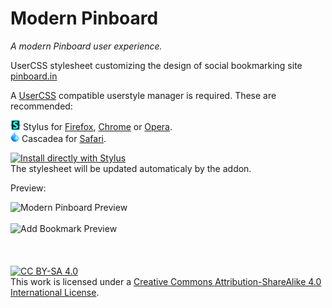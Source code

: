 # Modern Pinboard

*A modern Pinboard user experience.*

UserCSS stylesheet customizing the design of social bookmarking site [pinboard.in](https://pinboard.in)

A [UserCSS](https://github.com/openstyles/stylus/wiki/UserCSS) compatible userstyle manager is required.  These are recommended:

![Stylus](/images/Stylus.png) Stylus for [Firefox](https://addons.mozilla.org/en-US/firefox/addon/styl-us/), [Chrome](https://chrome.google.com/webstore/detail/stylus/clngdbkpkpeebahjckkjfobafhncgmne) or [Opera](https://addons.opera.com/en-gb/extensions/details/stylus/).<br>
![Cascadea](/images/Cascadea.png) Cascadea for [Safari](https://cascadea.app/).

[![Install directly with Stylus](https://img.shields.io/badge/Install%20directly%20with-Stylus-238b8b.svg)](https://raw.githubusercontent.com/michaeljaggers/modern-pinboard/master/modern-pinboard.user.css)
<br/>
The stylesheet will be updated automaticaly by the addon.

Preview:

![Modern Pinboard Preview](https://github.com/michaeljaggers/modern-pinboard/raw/master/images/modern-pinboard-final.jpg)
<br/>
<br/>
![Add Bookmark Preview](https://github.com/michaeljaggers/modern-pinboard/raw/master/images/add-bookmark-preview.jpg)
<br/>
<br/>
<br/>
<br/>
[![CC BY-SA 4.0][cc-by-sa-shield]][cc-by-sa]
<br/>
This work is licensed under a [Creative Commons Attribution-ShareAlike 4.0
International License][cc-by-sa].

[cc-by-sa]: http://creativecommons.org/licenses/by-sa/4.0/
[cc-by-sa-shield]: https://img.shields.io/badge/License-CC%20BY--SA%204.0-lightgrey.svg

